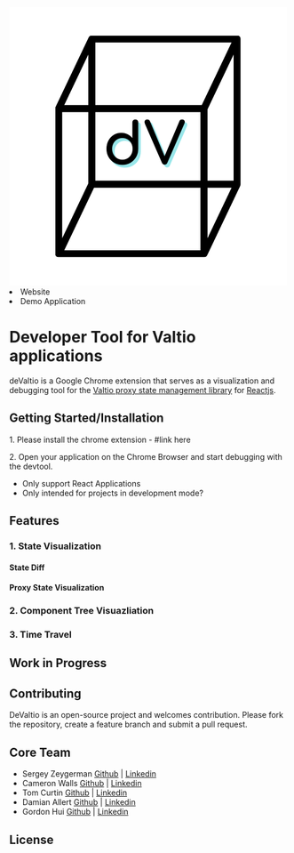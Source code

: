 <img src="./assets/deValtioLogo.png">

<li>Website</li>
<li>Demo Application</li>

<h1>Developer Tool for Valtio applications</h1>
deValtio is a Google Chrome extension that serves as a visualization and debugging tool for the <a href="https://github.com/pmndrs/valtio">Valtio proxy state management library</a> for <a href="https://reactjs.org/">Reactjs</a>.

<h2>Getting Started/Installation</h2>
<p>1. Please install the chrome extension - #link here</p>
<p>2. Open your application on the Chrome Browser and start debugging with the devtool. 
    <ul>
        <li>Only support React Applications</li>
        <li>Only intended for projects in development mode?</li>
    </ul>
</p>

<h2>Features</h2>
<h3>1. State Visualization</h3>
  <h4>State Diff</h4>
  <h4>Proxy State Visualization</h4>

<h3>2. Component Tree Visuazliation</h3>

<h3>3. Time Travel</h3>

<h2>Work in Progress</h2>

<h2>Contributing</h2>
DeValtio is an open-source project and welcomes contribution. Please fork the repository, create a feature branch and submit a pull request. 

<h2>Core Team</h2>
<ul>
  <li>Sergey Zeygerman <a href=#github>Github</a> | <a href=#linkedin>Linkedin</a></li>
  <li>Cameron Walls <a href=#github>Github</a> | <a href=#linkedin>Linkedin</a></li>
  <li>Tom Curtin <a href=#github>Github</a> | <a href=#linkedin>Linkedin</a></li>
  <li>Damian Allert <a href=#github>Github</a> | <a href=#linkedin>Linkedin</a></li>
  <li>Gordon Hui <a href=#github>Github</a> | <a href=#linkedin>Linkedin</a></li>
 </ul>
 
 <h2>License</h2>
